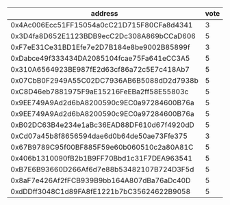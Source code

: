 address|vote|timestamp|signature
---|---|---|---
0x4Ac006Ecc51FF15054a0cC21D715F80CFa8d4341|3|1603797943|0x11bbacaecf3023ccb85beaf0816db54a161c7036810b6a8f8bcd86eda3ae032c2f20dd174921acea2b725a9594230753cb72ea19ead6025ce6504f6995cf1e831b
0x3D4fa8D652E1123BDB9ecC2Dc308A869bCCaD606|5|1603797997|0x62d2553f4003ccc5081aba907ba41ec047aab6ccd14d7f8e699f93cce1fd38d80abbb2c654ff1b7bfa3c3ad54346f9a2f329a1bc38980a400cc386a9d63795d81c
0xF7eE31Ce31BD1Efe7e2D7B184e8be9002B85899f|3|1603799584|0x34fa301c76187108b75f5acbe2e4d117310789c9864d7e18f30ef4551c6111007a7a76f856aa292cfe993fa717dc8404e2caf698f4ae0069cd6a3710838647ed1b
0xDabce49f333434DA2085104fcae75Fa641eCC3A5|5|1603800333|0x43644a8227d8e508ca87d646062d7ac05f6dbe425f17a960bd2c85ec00368dca7578517c7138eb51b9d51e06528a10661e716dd5252795f6878e95f6771bc33c1b
0x310A6564923BE987fE2d63cf86a72c5E7c418Ab7|5|1603800854|0x3f64a626fb9f71938845a331e641c13b2780238e88a01f97a532b44dc6b2ce881462b36c1353f723cc01bcb5850aa4941ae6d2b0ea180faae9389522a41240b51b
0x07CbB0F2949A55C02DC7936AB6B5088dD2d7938b|5|1603804180|0xb38f16b83322fcac11e02cbf0f67f8b7ff198e6a666ac4b19ba09c0a3b847dab25bf1bc48e350f8cbba238aca15895a4f96f73ad445a86a71f7a1df306fcfe491b
0xC8D46eb7881975F9aE15216FeEBa2ff58E55803c|5|1603811560|0x008565adbc4a46e958d4894d63561211eafe53e33c803f3543e31c6b729376ce5bb0b074a8316405263224788e5524f1c6e24ecd043de75d1278adee7718d2bf1c
0x9EE749A9Ad2d6bA8200590c9EC0a97284600B76a|5|1603812665|0xb1ebd116c79849d5dc6bd2fbb41659408616041185145c6f7e3472bc3c514ed24b4fd2f4ff194d19baf918879251fec3d025dcaae7f0f003cc76614e7ee8ed741c
0x9EE749A9Ad2d6bA8200590c9EC0a97284600B76a|5|1603812731|0xd9ac655fd96ad2bb5e1b494297c42163f041b678bbc9c4565b7b5bedf4f8010f0dcbcf1aa53159491f67b942a5e1acf514eedd3141554afbaf95d3908339155b1c
0xB02DC63B4e234e1aBc36EAD88DF610d67f4920dD|5|1603815566|0x31436d209e49252ea9062b7e23f12f1b5224e9a22d74d3e8c9478feee35ebffa62bbf002334c51a4f8acd2ea2f6cd5df022ec7cc15230417042d9a7316eee24d1b
0xCd07a45b8f8656594dae6d0b64de50ae73Ffe375|3|1603815882|0x50cde3dc02ba8d169dec6446916a43a6460c0ad08110ff18cc05f6b59a0ac16f34a1345adcdb346a66afcff1be5a61f1b1aee7ad0d1cc926853930ca9ec98bb21c
0x67B9789C95f00BF885F59e60b060510c2a80A81C|5|1603822938|0x67bd6e83ef9f2143ccb49db7c6cdfc1ff4f49c149acf7927a4367755e80a56102bbad6c981d5cff70abae72794d27d964a5d5297be20fdb402f761f61b119a591b
0x406b1310090fB2b1B9FF70Bbd1c31F7DEA963541|5|1603842645|0xfb4ab9c67ddea81a8a87326dc0124b52a5dda577bc11ee3085021c3de9948f870f4987d5b97997a66279ec1ff0d0691c8e92ba213ad6a651c77a3f38ce4aa02b1b
0xB7E6B93660D266Af6d7e88b53482107B724D3F5d|5|1603842915|0x2460051d44e0826af86c23ca66bf4b4049c1972642b66c75f4e80234a61edefc283828c458017b6f3508f18fcfcbde76c292627a793c63a04d3aae63c5eafe981b
0x8aF7e426Af2fFCB939B9bb164A807dBa76aDc40D|5|1603862182|0x2cfa6954ff6d311d1729a016c00cba3426bba1e35488b94479ef326fba23edfb72c85fe7892dbe8ecce58ed6af2beea5c8a918291da7fdae39882b6d38af66e71c
0xdDDff3048C1d89FA8fE1221b7bC35624622B9058|5|1603871053|0x56a90e3da58538f9e98f59340e04acc82d9bcdb5bdb7f945043d1b959b1b929c3e7596a96285ebcb759a3b25e7e05631f0479dac4caee9fc2d38b74bb7b241df1c